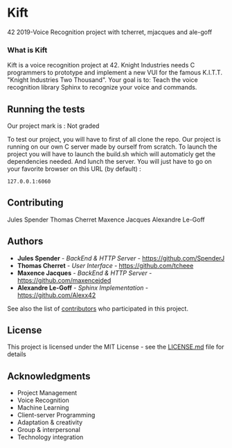 # Kift
42 2019-Voice Recognition project with tcherret, mjacques and ale-goff

### What is Kift

Kift is a voice recognition project at 42.
Knight Industries needs C programmers to prototype and implement a new VUI for the famous K.I.T.T. "Knight Industries Two Thousand".
Your goal is to: Teach the voice recognition library Sphinx to recognize your voice and commands.

## Running the tests

Our project mark is : Not graded

To test our project, you will have to first of all clone the repo.
Our project is running on our own C server made by ourself from scratch.
To launch the project you will have to launch the build.sh which will automaticly get the dependencies needed. And lunch the server.
You will just have to go on your favorite browser on this URL (by default) :

```
127.0.0.1:6060
```

## Contributing

Jules Spender
Thomas Cherret
Maxence Jacques
Alexandre Le-Goff

## Authors

* **Jules Spender** - *BackEnd & HTTP Server* - https://github.com/SpenderJ
* **Thomas Cherret** - *User Interface* - https://github.com/tcheee
* **Maxence Jacques** - *BackEnd & HTTP Server* - https://github.com/maxencejded
* **Alexandre Le-Goff** - *Sphinx Implementation* - https://github.com/Alexx42

See also the list of [contributors](https://github.com/your/project/contributors) who participated in this project.

## License

This project is licensed under the MIT License - see the [LICENSE.md](LICENSE.md) file for details

## Acknowledgments

* Project Management 
* Voice Recognition 
* Machine Learning 
* Client-server Programming 
* Adaptation & creativity 
* Group & interpersonal 
* Technology integration

